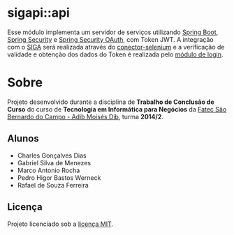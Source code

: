 # sigapi::api

Esse módulo implementa um servidor de serviços utilizando [Spring Boot](https://projects.spring.io/spring-boot/), [Spring Security](https://projects.spring.io/spring-security/) e [Spring Security OAuth](https://projects.spring.io/spring-security-oauth/), com Token JWT. A integração com o [SIGA](https://www.sigacentropaulasouza.com.br/aluno/login.aspx) será realizada através do [conector-selenium](https://github.com/sigapi/conector-selenium) e a verificação de validade e obtenção dos dados do Token é realizada pelo [módulo de login](https://github.com/sigapi/login).

# Sobre

Projeto desenvolvido durante a disciplina de __Trabalho de Conclusão de Curso__ do curso de __Tecnologia em Informática para Negócios__ da [Fatec São Bernardo do Campo - Adib Moisés Dib](http://fatecsbc.edu.br/), turma __2014/2__.

## Alunos

- Charles Gonçalves Dias
- Gabriel Silva de Menezes
- Marco Antonio Rocha
- Pedro Higor Bastos Werneck
- Rafael de Souza Ferreira

## Licença

Projeto licenciado sob a [licença MIT](LICENSE).

